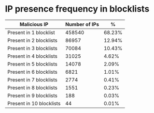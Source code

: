 # IP presence frequency in blocklists
| Malicious IP | Number of IPs | % |
|----|----|----|
| Present in 1 blocklist | 458540 | 68.23% |
| Present in 2 blocklists | 86957 | 12.94% |
| Present in 3 blocklists | 70084 | 10.43% |
| Present in 4 blocklists | 31025 | 4.62% |
| Present in 5 blocklists | 14078 | 2.09% |
| Present in 6 blocklists | 6821 | 1.01% |
| Present in 7 blocklists | 2774 | 0.41% |
| Present in 8 blocklists | 1551 | 0.23% |
| Present in 9 blocklists | 188 | 0.03% |
| Present in 10 blocklists | 44 | 0.01% |

